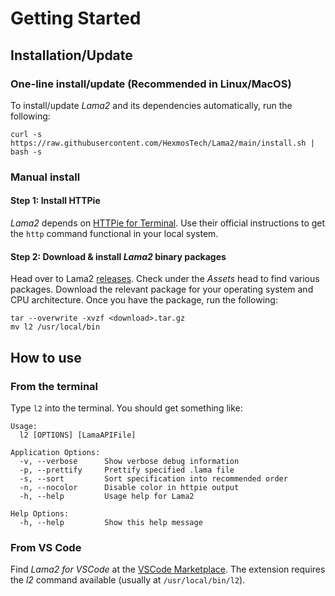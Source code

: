 # Getting Started

## Installation/Update

### One-line install/update (Recommended in Linux/MacOS)

To install/update *Lama2* and its dependencies automatically, run the following:

```
curl -s https://raw.githubusercontent.com/HexmosTech/Lama2/main/install.sh | bash -s
```

### Manual install

#### Step 1: Install HTTPie

*Lama2* depends on [HTTPie for Terminal](https://httpie.io/cli). Use
their official instructions to get the `http` command functional in
your local system. 

#### Step 2: Download & install *Lama2* binary packages

Head over to Lama2 [releases](https://github.com/HexmosTech/Lama2/releases). Check under
the *Assets* head to find various packages. Download the relevant package for your 
operating system and CPU architecture. Once you have the package, run the following:

```
tar --overwrite -xvzf <download>.tar.gz
mv l2 /usr/local/bin
```


## How to use

### From the terminal

Type `l2` into the terminal. You should get something like:

```
Usage:
  l2 [OPTIONS] [LamaAPIFile]

Application Options:
  -v, --verbose      Show verbose debug information
  -p, --prettify     Prettify specified .lama file
  -s, --sort         Sort specification into recommended order
  -n, --nocolor      Disable color in httpie output
  -h, --help         Usage help for Lama2

Help Options:
  -h, --help         Show this help message
```

### From VS Code

Find *Lama2 for VSCode* at the [VSCode Marketplace](https://marketplace.visualstudio.com/items?itemName=hexmos.Lama2). The extension requires the *l2* command available (usually at `/usr/local/bin/l2`).